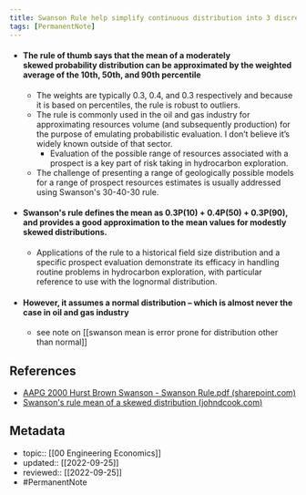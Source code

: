 ```yaml
---
title: Swanson Rule help simplify continuous distribution into 3 discrete scenarios
tags: [PermanentNote]
---
```


- #### The rule of thumb says that the mean of a **moderately skewed** probability distribution can be approximated by the weighted average of the 10th, 50th, and 90th percentile
	- The weights are typically 0.3, 0.4, and 0.3 respectively and because it is based on percentiles, the rule is robust to outliers.
	- The rule is commonly used in the oil and gas industry for approximating resources volume (and subsequently production) for the purpose of emulating probabilistic evaluation. I don’t believe it’s widely known outside of that sector.
		- Evaluation of the possible range of resources associated with a prospect is a key part of risk taking in hydrocarbon exploration.
	- The challenge of presenting a range of geologically possible models for a range of prospect resources estimates is usually addressed using Swanson's 30-40-30 rule.
- #### Swanson's rule defines the mean as 0.3P(10) + 0.4P(50) + 0.3P(90), and provides a good approximation to the mean values for modestly skewed distributions.
	- Applications of the rule to a historical field size distribution and a specific prospect evaluation demonstrate its efficacy in handling routine problems in hydrocarbon exploration, with particular reference to use with the lognormal distribution.
- #### However, it assumes a normal distribution – which is almost never the case in oil and gas industry
	- see note on [[swanson mean is error prone for distribution other than normal]]

## References
- [AAPG 2000 Hurst Brown Swanson - Swanson Rule.pdf (sharepoint.com)](https://petronas-my.sharepoint.com/personal/faizkhuzaimah_petronas_com/Documents/05%20References/Economics/Published%20Papers/AAPG%202000%20Hurst%20Brown%20Swanson%20-%20Swanson%20Rule.pdf)
- [Swanson's rule mean of a skewed distribution (johndcook.com)](https://www.johndcook.com/blog/2022/01/12/swansons-rule/)

## Metadata
- topic:: [[00 Engineering Economics]]
- updated:: [[2022-09-25]]
- reviewed:: [[2022-09-25]]
- #PermanentNote 
